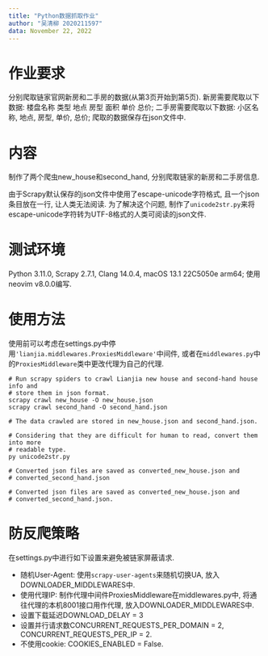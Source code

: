 ```yaml
---
title: "Python数据抓取作业"
author: "吴清柳 2020211597"
data: November 22, 2022
---
```


# 作业要求

分别爬取链家官网新房和二手房的数据(从第3页开始到第5页).
新房需要爬取以下数据: 楼盘名称 类型 地点 房型 面积 单价 总价;
二手房需要爬取以下数据: 小区名称, 地点, 房型, 单价, 总价;
爬取的数据保存在json文件中.

# 内容

制作了两个爬虫new_house和second_hand, 分别爬取链家的新房和二手房信息.

由于Scrapy默认保存的json文件中使用了escape-unicode字符格式, 且一个json条目放在一行,
让人类无法阅读. 为了解决这个问题,
制作了`unicode2str.py`来将escape-unicode字符转为UTF-8格式的人类可阅读的json文件.

# 测试环境

Python 3.11.0, Scrapy 2.7.1, Clang 14.0.4, macOS 13.1 22C5050e arm64; 使用neovim v8.0.0编写.

# 使用方法

使用前可以考虑在settings.py中停用`'lianjia.middlewares.ProxiesMiddleware'`中间件,
或者在`middlewares.py`中的`ProxiesMiddleware`类中更改代理为自己的代理.

```shell
# Run scrapy spiders to crawl Lianjia new house and second-hand house info and
# store them in json format.
scrapy crawl new_house -O new_house.json
scrapy crawl second_hand -O second_hand.json

# The data crawled are stored in new_house.json and second_hand.json.

# Considering that they are difficult for human to read, convert them into more
# readable type.
py unicode2str.py

# Converted json files are saved as converted_new_house.json and
# converted_second_hand.json

# Converted json files are saved as converted_new_house.json and
# converted_second_hand.json.
```

# 防反爬策略

在settings.py中进行如下设置来避免被链家屏蔽请求.

- 随机User-Agent: 使用`scrapy-user-agents`来随机切换UA,
  放入DOWNLOADER_MIDDLEWARES中.
- 使用代理IP: 制作代理中间件ProxiesMiddleware在middlewares.py中,
    将通往代理的本机8001接口用作代理, 放入DOWNLOADER_MIDDLEWARES中.
- 设置下载延迟DOWNLOAD_DELAY = 3
- 设置并行请求数CONCURRENT_REQUESTS_PER_DOMAIN = 2,
    CONCURRENT_REQUESTS_PER_IP = 2.
- 不使用cookie: COOKIES_ENABLED = False.
